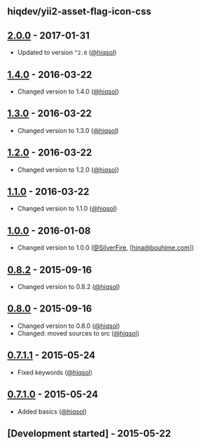 hiqdev/yii2-asset-flag-icon-css
-------------------------------

## [2.0.0] - 2017-01-31

- Updated to version `^2.0` ([@hiqsol])

## [1.4.0] - 2016-03-22

- Changed version to 1.4.0 ([@hiqsol])

## [1.3.0] - 2016-03-22

- Changed version to 1.3.0 ([@hiqsol])

## [1.2.0] - 2016-03-22

- Changed version to 1.2.0 ([@hiqsol])

## [1.1.0] - 2016-03-22

- Changed version to 1.1.0 ([@hiqsol])

## [1.0.0] - 2016-01-08

- Changed version to 1.0.0 ([@SilverFire], [hina@bouhime.com])

## [0.8.2] - 2015-09-16

- Changed version to 0.8.2 ([@hiqsol])

## [0.8.0] - 2015-09-16

- Changed version to 0.8.0 ([@hiqsol])
- Changed: moved sources to src ([@hiqsol])

## [0.7.1.1] - 2015-05-24

- Fixed keywords ([@hiqsol])

## [0.7.1.0] - 2015-05-24

- Added basics ([@hiqsol])

## [Development started] - 2015-05-22

[@hiqsol]: https://github.com/hiqsol
[sol@hiqdev.com]: https://github.com/hiqsol
[@SilverFire]: https://github.com/SilverFire
[d.naumenko.a@gmail.com]: https://github.com/SilverFire
[@tafid]: https://github.com/tafid
[andreyklochok@gmail.com]: https://github.com/tafid
[@BladeRoot]: https://github.com/BladeRoot
[bladeroot@gmail.com]: https://github.com/BladeRoot
[Under development]: https://github.com/hiqdev/yii2-asset-flag-icon-css/compare/1.4.0...HEAD
[1.4.0]: https://github.com/hiqdev/yii2-asset-flag-icon-css/compare/1.3.0...1.4.0
[1.3.0]: https://github.com/hiqdev/yii2-asset-flag-icon-css/compare/1.2.0...1.3.0
[1.2.0]: https://github.com/hiqdev/yii2-asset-flag-icon-css/compare/1.1.0...1.2.0
[1.1.0]: https://github.com/hiqdev/yii2-asset-flag-icon-css/compare/1.0.0...1.1.0
[1.0.0]: https://github.com/hiqdev/yii2-asset-flag-icon-css/compare/0.8.2...1.0.0
[0.8.2]: https://github.com/hiqdev/yii2-asset-flag-icon-css/compare/0.8.0...0.8.2
[0.8.0]: https://github.com/hiqdev/yii2-asset-flag-icon-css/compare/0.7.1.1...0.8.0
[0.7.1.1]: https://github.com/hiqdev/yii2-asset-flag-icon-css/compare/0.7.1.0...0.7.1.1
[0.7.1.0]: https://github.com/hiqdev/yii2-asset-flag-icon-css/releases/tag/0.7.1.0
[2.0.0]: https://github.com/hiqdev/yii2-asset-flag-icon-css/compare/1.4.0...2.0.0
